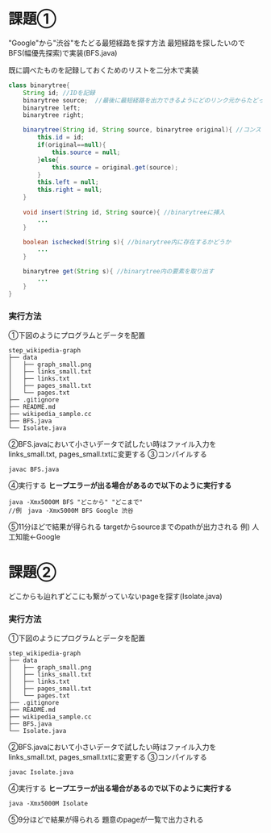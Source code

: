 # 課題①
"Google"から"渋谷"をたどる最短経路を探す方法
最短経路を探したいのでBFS(幅優先探索)で実装(BFS.java)

既に調べたものを記録しておくためのリストを二分木で実装
```java
class binarytree{
    String id; //IDを記録
    binarytree source;  //最後に最短経路を出力できるようにどのリンク元からたどってきたかを記録
    binarytree left; 
    binarytree right;

    binarytree(String id, String source, binarytree original){ //コンストラクタの宣言
        this.id = id;
        if(original==null){
            this.source = null;
        }else{
            this.source = original.get(source);
        }
        this.left = null;
        this.right = null;
    }
    
    void insert(String id, String source){ //binarytreeに挿入
        ...
    }

    boolean ischecked(String s){ //binarytree内に存在するかどうか
        ...
    }

    binarytree get(String s){ //binarytree内の要素を取り出す
        ...
    }
}
```
###  実行方法
①下図のようにプログラムとデータを配置
```
step_wikipedia-graph
├── data
│   ├── graph_small.png
│   ├── links_small.txt
│   ├── links.txt
│   ├── pages_small.txt
│   └── pages.txt
├── .gitignore
├── README.md
├── wikipedia_sample.cc
├── BFS.java
└── Isolate.java
```
②BFS.javaにおいて小さいデータで試したい時はファイル入力をlinks_small.txt, pages_small.txtに変更する
③コンパイルする
```shell
javac BFS.java
```
④実行する **ヒープエラーが出る場合があるので以下のように実行する**
```shell
java -Xmx5000M BFS "どこから" "どこまで"
//例　java -Xmx5000M BFS Google 渋谷
```
⑤11分ほどで結果が得られる
targetからsourceまでのpathが出力される
例) 人工知能<-Google

# 課題②
どこからも辿れずどこにも繋がっていないpageを探す(Isolate.java)


###  実行方法
①下図のようにプログラムとデータを配置
```
step_wikipedia-graph
├── data
│   ├── graph_small.png
│   ├── links_small.txt
│   ├── links.txt
│   ├── pages_small.txt
│   └── pages.txt
├── .gitignore
├── README.md
├── wikipedia_sample.cc
├── BFS.java
└── Isolate.java
```
②BFS.javaにおいて小さいデータで試したい時はファイル入力をlinks_small.txt, pages_small.txtに変更する
③コンパイルする
```shell
javac Isolate.java
```
④実行する **ヒープエラーが出る場合があるので以下のように実行する**
```shell
java -Xmx5000M Isolate
```
⑤9分ほどで結果が得られる
題意のpageが一覧で出力される
